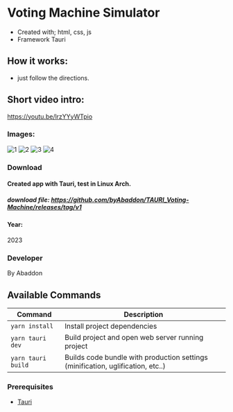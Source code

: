 # Voting Machine Simulator
- Created with; html, css, js
- Framework  Tauri

## How it works:
- just follow the directions.
## Short video intro:
https://youtu.be/lrzYYyWTpio


### Images:
![1](https://github.com/byAbaddon/Voting-Machine/assets/51271834/f4ccb67c-4c11-41d3-98c3-32e1d69e0b01)
![2](https://github.com/byAbaddon/Voting-Machine/assets/51271834/55eed7cd-ad25-464b-9604-b441282684c6)
![3](https://github.com/byAbaddon/Voting-Machine/assets/51271834/4a890aad-04c4-49e9-b53e-d6d6f597188e)
![4](https://github.com/byAbaddon/Voting-Machine/assets/51271834/bb09bd22-aaaa-45e4-8445-5b4d69d8a0a4)

### Download
#### Created app with Tauri, test in Linux Arch.
##### download file: https://github.com/byAbaddon/TAURI_Voting-Machine/releases/tag/v1

#### Year:
2023

### Developer
By Abaddon


## Available Commands

| Command | Description |
|---------|-------------|
| `yarn install` | Install project dependencies |
| `yarn tauri dev ` | Build project and open web server running project |
| `yarn tauri build` | Builds code bundle with production settings (minification, uglification, etc..) |


### Prerequisites
- [Tauri](https://tauri.app)
